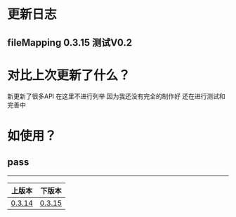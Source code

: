 # 更新日志
## fileMapping 0.3.15 测试V0.2


# 对比上次更新了什么？
新更新了很多API 在这里不进行列举 因为我还没有完全的制作好 还在进行测试和完善中

# 如使用？


## pass

------

|                    上版本                    |          下版本           |
|:-----------------------------------------:|:----------------------:|
| [0.3.14](update_md%2Fchangelog-0.3.14.md) | [0.3.15](changelog.md) |


